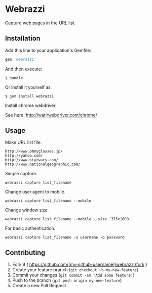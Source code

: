 # Webrazzi

Capture web pages in the URL list.

## Installation

Add this line to your application's Gemfile:

```ruby
gem 'webrazzi'
```

And then execute:

    $ bundle

Or install it yourself as:

    $ gem install webrazzi

Install chrome webdriver

See here: http://watirwebdriver.com/chrome/

## Usage

Make URL list file.

```
http://www.ohmyglasses.jp/
http://yahoo.com/
http://www.starwars.com/
http://www.nationalgeographic.com/
```

Simple capture.

```
webrazzi capture list_filename
```

Change user agent to mobile.

```
webrazzi capture list_filename --mobile
```

Change window size.

```
webrazzi capture list_filename --mobile --size '375x1000'
```

For basic authentication.

```
webrazzi capture list_filename -u username -p password
```


## Contributing

1. Fork it ( https://github.com/[my-github-username]/webrazzi/fork )
2. Create your feature branch (`git checkout -b my-new-feature`)
3. Commit your changes (`git commit -am 'Add some feature'`)
4. Push to the branch (`git push origin my-new-feature`)
5. Create a new Pull Request
